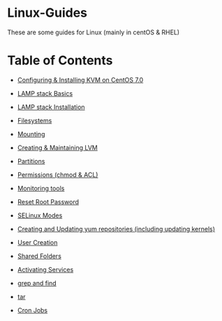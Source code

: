 # Linux-Guides

These are some guides for Linux (mainly in centOS & RHEL)

# Table of Contents
- [Configuring & Installing KVM on CentOS 7.0 ](https://github.com/sxcdennis/Linux-Guides/blob/master/Configuring%20%26%20Installing%20KVM%20on%20CentOS%207.md "Configuring & Installing KVM on CentOS 7.0 ")

- [LAMP stack Basics](https://github.com/sxcdennis/Linux-Guides/blob/master/LAMP%20stack%20Basics.md "LAMP stack Basics")

- [LAMP stack Installation](https://github.com/sxcdennis/Linux-Guides/blob/master/LAMP%20stack%20Installation.md "LAMP stack Installation")

- [Filesystems](# "Filesystems")

- [Mounting](# "Mounting")

- [Creating & Maintaining LVM](# "Creating & Maintaining LVM")

- [Partitions](# "Partitions")

- [Permissions (chmod & ACL)](# "Permissions (chmod & ACL)")

- [Monitoring tools](# "Monitoring tools")

- [Reset Root Password](# "Reset Root Password")

- [SELinux Modes](# "SELinux Modes")

- [Creating and Updating yum repositories (including updating kernels)](# "Creating and Updating yum repositories (including updating kernels)")

- [User Creation](# "User Creation")

- [Shared Folders](# "Shared Folders")

- [Activating Services](# "Activating Services")

- [grep and find](# "grep and find")

- [tar](# "tar")

- [Cron Jobs](# "Cron Jobs")
